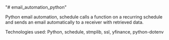 "# email_automation_python" 

Python email automation, schedule calls a function on a recurring schedule and sends an email automatically to a receiver with retrieved data.

Technologies used: Python, schedule, stmplib, ssl, yfinance, python-dotenv 